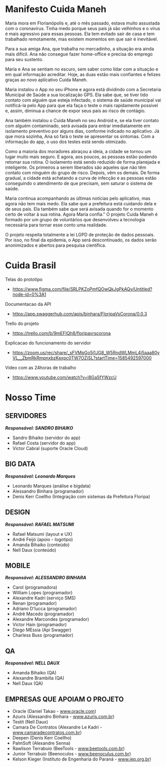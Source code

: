 # Manifesto Cuida Maneh 

Maria mora em Florianópolis e, até o mês passado, estava muito assustada com o coronavírus. Tinha medo porque seus pais já são velhinhos e o vírus é mais agressivo para essas pessoas. Ela tem evitado sair de casa e tem trabalhado remotamente, mas existem momentos em que sair é inevitável.

Para a sua amiga Ana, que trabalha no mercadinho, a situação era ainda mais difícil. Ana não consegue fazer home-office e precisa do emprego para seu sustento.

Maria e Ana se sentiam no escuro, sem saber como lidar com a situação e em qual informação acreditar. Hoje, as duas estão mais confiantes e felizes graças ao novo aplicativo Cuida Maneh.

Maria instalou o App no seu iPhone e agora está dividindo com a Secretaria Municipal de Saúde a sua localização GPS. Ela sabe que, se tiver tido contato com alguém que esteja infectado, o sistema de saúde municipal vai notificá-la pelo App para que ela faça o teste o mais rapidamente possível e, assim, diminua a chance de expor seus pais ao risco de contágio.

Ana também instalou o Cuida Maneh no seu Android e, se ela tiver contato com alguém contaminado, será avisada para entrar imediatamente em isolamento preventivo por alguns dias, conforme indicado no aplicativo. Já que mora sozinha, Ana só fará o teste se apresentar os sintomas. Com a informação do app, o uso dos testes está sendo otimizado.

Como a maioria dos moradores abraçou a ideia, a cidade se tornou um lugar muito mais seguro. E agora, aos poucos, as pessoas estão podendo retomar sua rotina. O isolamento está sendo reduzido de forma planejada e inteligente. Os primeiros a serem liberados são aqueles que não têm contato com ninguém do grupo de risco. Depois, vêm os demais. De forma gradual, a cidade está achatando a curva de infecção e as pessoas estão conseguindo o atendimento de que precisam, sem saturar o sistema de saúde.

Maria continua acompanhando as últimas notícias pelo aplicativo, mas agora não tem mais medo. Ela sabe que a prefeitura está cuidando dela e de seus pais. Ela também sabe que será avisada quando for o momento certo de voltar à sua rotina. Agora Maria confia."
O projeto Cuida Maneh é formado por um grupo de voluntários que desenvolveu a tecnologia necessária para tornar esse conto uma realidade. 

O projeto respeita totalmente a lei LGPD de proteção de dados pessoais. Por isso, no final da epidemia, o App será descontinuado, os dados serão anonimizados e abertos para pesquisa científica.

# Cuida Brasil

Telas do prototipo 
* https://www.figma.com/file/SRLPKZoPmfQOwQkJgPkAQy/Untitled?node-id=0%3A1

Documentacao da API 
* https://app.swaggerhub.com/apis/binhara/FloripaVsCorona/0.0.3

Trello do projeto 
* https://trello.com/b/9mEFIQh8/floripavrscorona

Explicacao do funcionamento do servidor 
* https://zoom.us/rec/share/_sFVMpGo5j1JG8_W5RndWLMmL4j5aaa80yVL__ZbmRkRmpnxbzKexpc0TW7OZjSL?startTime=1585492597000

Video com as 24horas de trabalho 
* https://www.youtube.com/watch?v=l8Ga5fYWzcU


# Nosso Time

## **SERVIDORES**
**_Responsável: SANDRO BIHAIKO_**
- Sandro Bihaiko (servidor do app)
- Rafael Costa (servidor do app)
- Victor Cabral (suporte Oracle Cloud)


## **BIG DATA**
_**Responsável: Leonardo Marques**_
- Leonardo Marques  (análise e bigdata)
- Alessandro Binhara (programador)
- Denis Kerr Coellho (Integração com sistemas da Prefeitura Floripa)


## **DESIGN**
_**Responsável: RAFAEL MATSUMI**_
- Rafael Matsumi (layout e UX)
- André Feijó (apoio - logotipo)
- Amanda Bihaiko (conteúdo)
- Nell Daux (conteúdo)


## **MOBILE**
_**Responsável: ALESSANDRO BINHARA**_
- Carol (programadora)
- William Lopes (programador)
- Alexandre Kadri (serviço SMS)
- Renan (programador)
- Adriano D'lucca (programador)
- Andrê Macedo (programador)
- Alexandre Marcondes (programador)
- Victor Hain (programador)
- Diego MEssia (Api Swagger)
- Charless Buss (programador)


## **QA**
_**Responsável: NELL DAUX**_
- Amanda Bihaiko (QA)
- Alexandre Brambilla (QA)
- Nell Daux (QA)


## **EMPRESAS QUE APOIAM O PROJETO**
- Oracle (Daniel Takao - www.oracle.com)
- Azuris (Alessandro Binhara - www.azuris.com.br)
- Testit (Nell Daux)
- Camara De Contratos (Alexandre Le Kadri - www.camaradecontratos.com.br)
- Deepen (Denis Kerr Coellho)
- PalmSoft (Alexandre Senna)
- Rawlison Terrabuio (BeeTools - www.beetools.com.br)
- Junior Terrabuio (Beenoculos - www.beenoculus.com.br)
- Kelson Kieger (Instituto de Engenharia do Paraná - www.iep.org.br)
